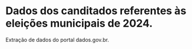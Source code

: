 <h1>Dados dos canditados referentes às eleições municipais de 2024.</h1>

Extração de dados do portal dados.gov.br.